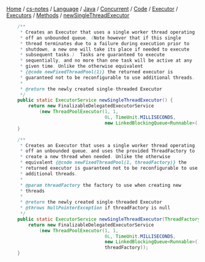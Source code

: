 [Home](https://mengxianbin.github.io) /
[cs-notes](https://mengxianbin.github.io/cs-notes/site) /
[Language](https://mengxianbin.github.io/cs-notes/site/Language) /
[Java](https://mengxianbin.github.io/cs-notes/site/Language/Java) /
[Concurrent](https://mengxianbin.github.io/cs-notes/site/Language/Java/Concurrent) /
[Code](https://mengxianbin.github.io/cs-notes/site/Language/Java/Concurrent/Code) /
[Executor](https://mengxianbin.github.io/cs-notes/site/Language/Java/Concurrent/Code/Executor) /
[Executors](https://mengxianbin.github.io/cs-notes/site/Language/Java/Concurrent/Code/Executor/Executors) /
[Methods](https://mengxianbin.github.io/cs-notes/site/Language/Java/Concurrent/Code/Executor/Executors/Methods) /
[newSingleThreadExecutor](https://mengxianbin.github.io/cs-notes/site/Language/Java/Concurrent/Code/Executor/Executors/Methods/newSingleThreadExecutor)

```java
    /**
     * Creates an Executor that uses a single worker thread operating
     * off an unbounded queue. (Note however that if this single
     * thread terminates due to a failure during execution prior to
     * shutdown, a new one will take its place if needed to execute
     * subsequent tasks.)  Tasks are guaranteed to execute
     * sequentially, and no more than one task will be active at any
     * given time. Unlike the otherwise equivalent
     * {@code newFixedThreadPool(1)} the returned executor is
     * guaranteed not to be reconfigurable to use additional threads.
     *
     * @return the newly created single-threaded Executor
     */
    public static ExecutorService newSingleThreadExecutor() {
        return new FinalizableDelegatedExecutorService
            (new ThreadPoolExecutor(1, 1,
                                    0L, TimeUnit.MILLISECONDS,
                                    new LinkedBlockingQueue<Runnable>()));
    }
```

```java
    /**
     * Creates an Executor that uses a single worker thread operating
     * off an unbounded queue, and uses the provided ThreadFactory to
     * create a new thread when needed. Unlike the otherwise
     * equivalent {@code newFixedThreadPool(1, threadFactory)} the
     * returned executor is guaranteed not to be reconfigurable to use
     * additional threads.
     *
     * @param threadFactory the factory to use when creating new
     * threads
     *
     * @return the newly created single-threaded Executor
     * @throws NullPointerException if threadFactory is null
     */
    public static ExecutorService newSingleThreadExecutor(ThreadFactory threadFactory) {
        return new FinalizableDelegatedExecutorService
            (new ThreadPoolExecutor(1, 1,
                                    0L, TimeUnit.MILLISECONDS,
                                    new LinkedBlockingQueue<Runnable>(),
                                    threadFactory));
    }
```
